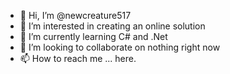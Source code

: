 - 👋 Hi, I’m @newcreature517
- 👀 I’m interested in creating an online solution
- 🌱 I’m currently learning C# and .Net
- 💞️ I’m looking to collaborate on nothing right now
- 📫 How to reach me ... here.

<!---
newcreature517/newcreature517 is a ✨ special ✨ repository because its `README.md` (this file) appears on your GitHub profile.
You can click the Preview link to take a look at your changes.
--->
